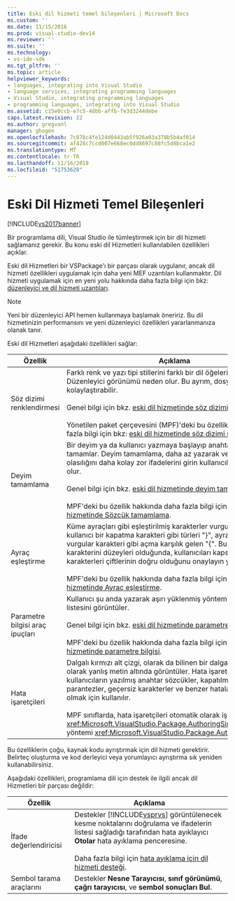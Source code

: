 ```yaml
---
title: Eski dil hizmeti temel bileşenleri | Microsoft Docs
ms.custom: ''
ms.date: 11/15/2016
ms.prod: visual-studio-dev14
ms.reviewer: ''
ms.suite: ''
ms.technology:
- vs-ide-sdk
ms.tgt_pltfrm: ''
ms.topic: article
helpviewer_keywords:
- languages, integrating into Visual Studio
- language services, integrating programming languages
- Visual Studio, integrating programming languages
- programming languages, integrating into Visual Studio
ms.assetid: c15e0ccb-e7c5-4dbb-affb-fe3d3244debe
caps.latest.revision: 22
ms.author: gregvanl
manager: ghogen
ms.openlocfilehash: 7c878c4fe124d0443ab5f926a03a378b5b4af014
ms.sourcegitcommit: af428c7ccd007e668ec0dd8697c88fc5d8bca1e2
ms.translationtype: MT
ms.contentlocale: tr-TR
ms.lasthandoff: 11/16/2018
ms.locfileid: "51753628"
---
```

# <a name="legacy-language-service-essentials"></a>Eski Dil Hizmeti Temel Bileşenleri
[!INCLUDE[vs2017banner](../../includes/vs2017banner.md)]

Bir programlama dili, Visual Studio ile tümleştirmek için bir dil hizmeti sağlamanız gerekir. Bu konu eski dil Hizmetleri kullanılabilen özellikleri açıklar.  
  
 Eski dil Hizmetleri bir VSPackage'ı bir parçası olarak uygulanır, ancak dil hizmeti özellikleri uygulamak için daha yeni MEF uzantıları kullanmaktır. Dil hizmeti uygulamak için en yeni yolu hakkında daha fazla bilgi için bkz: [düzenleyici ve dil hizmeti uzantıları](../../extensibility/editor-and-language-service-extensions.md).  
  
> [!NOTE]
>  Yeni bir düzenleyici API hemen kullanmaya başlamak öneririz. Bu dil hizmetinizin performansını ve yeni düzenleyici özellikleri yararlanmanıza olanak tanır.  
  
 Eski dil Hizmetleri aşağıdaki özellikleri sağlar:  
  
|Özellik|Açıklama|  
|-------------|-----------------|  
|Söz dizimi renklendirmesi|Farklı renk ve yazı tipi stillerini farklı bir dil öğelerini görüntülemek Düzenleyici görünümü neden olur. Bu ayrım, dosyaları okuyup kolaylaştırabilir.<br /><br /> Genel bilgi için bkz. [eski dil hizmetinde söz dizimi renklerini](../../extensibility/internals/syntax-coloring-in-a-legacy-language-service.md).<br /><br /> Yönetilen paket çerçevesini (MPF)'deki bu özellik hakkında daha fazla bilgi için bkz: [eski dil hizmetinde söz dizimi renklendirme](../../extensibility/internals/syntax-colorizing-in-a-legacy-language-service.md).|  
|Deyim tamamlama|Bir deyim ya da kullanıcı yazmaya başlayıp anahtar sözcüğü tamamlar. Deyim tamamlama, daha az yazarak ve daha az hata olasılığını daha kolay zor ifadelerini girin kullanıcılara yardımcı olur.<br /><br /> Genel bilgi için bkz. [eski dil hizmetinde deyim tamamlama](../../extensibility/internals/statement-completion-in-a-legacy-language-service.md).<br /><br /> MPF'deki bu özellik hakkında daha fazla bilgi için bkz: [eski dil hizmetinde Sözcük tamamlama](../../extensibility/internals/word-completion-in-a-legacy-language-service.md).|  
|Ayraç eşleştirme|Küme ayraçları gibi eşleştirilmiş karakterler vurgular. Ne zaman kullanıcı bir kapatma karakteri gibi türleri "}", ayraç Eşleştirme vurgular karakteri gibi açma karşılık gelen "{". Bu özellik, birkaç karakterini düzeyleri olduğunda, kullanıcıları kapsayan karakterleri çiftlerinin doğru olduğunu onaylayın yardımcı olur.<br /><br /> MPF'deki bu özellik hakkında daha fazla bilgi için bkz: [eski dil hizmetinde Ayraç eşleştirme](../../extensibility/internals/brace-matching-in-a-legacy-language-service.md).|  
|Parametre bilgisi araç ipuçları|Kullanıcı şu anda yazarak aşırı yüklenmiş yöntem imzaları olası bir listesini görüntüler.<br /><br /> Genel bilgi için bkz. [eski dil hizmetinde parametre bilgisi](../../extensibility/internals/parameter-info-in-a-legacy-language-service1.md).<br /><br /> MPF'deki bu özellik hakkında daha fazla bilgi için bkz: [eski dil hizmetinde parametre bilgisi](../../extensibility/internals/parameter-info-in-a-legacy-language-service2.md).|  
|Hata işaretçileri|Dalgalı kırmızı alt çizgi, olarak da bilinen bir dalgalı sözdizimsel olarak yanlış metin altında görüntüler. Hata işaretçileri, genellikle kullanıcıların yazılmış anahtar sözcükler, kapatılmamış parantezler, geçersiz karakterler ve benzer hatalar haberdar olmak için kullanılır.<br /><br /> MPF sınıflarda, hata işaretçileri otomatik olarak işlenir <xref:Microsoft.VisualStudio.Package.AuthoringSink.AddError%2A> yöntemi <xref:Microsoft.VisualStudio.Package.AuthoringSink> sınıfı.|  
  
 Bu özelliklerin çoğu, kaynak kodu ayrıştırmak için dil hizmeti gerektirir. Belirteç oluşturma ve kod derleyici veya yorumlayıcı ayrıştırma sık yeniden kullanabilirsiniz.  
  
 Aşağıdaki özellikleri, programlama dili için destek ile ilgili ancak dil Hizmetleri bir parçası değildir:  
  
|Özellik|Açıklama|  
|-------------|-----------------|  
|İfade değerlendiricisi|Destekler [!INCLUDE[vsprvs](../../includes/vsprvs-md.md)] görüntülenecek kesme noktalarını doğrulama ve ifadelerin listesi sağladığı tarafından hata ayıklayıcı **Otolar** hata ayıklama penceresine.<br /><br /> Daha fazla bilgi için [hata ayıklama için dil hizmeti desteği](../../extensibility/internals/language-service-support-for-debugging.md).|  
|Sembol tarama araçlarını|Destekler **Nesne Tarayıcısı**, **sınıf görünümü**, **çağrı tarayıcısı**, ve **sembol sonuçları Bul**.|


